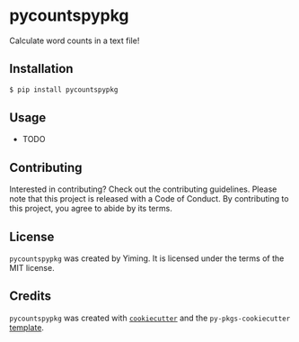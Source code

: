 # pycountspypkg

Calculate word counts in a text file!

## Installation

```bash
$ pip install pycountspypkg
```

## Usage

- TODO

## Contributing

Interested in contributing? Check out the contributing guidelines. Please note that this project is released with a Code of Conduct. By contributing to this project, you agree to abide by its terms.

## License

`pycountspypkg` was created by Yiming. It is licensed under the terms of the MIT license.

## Credits

`pycountspypkg` was created with [`cookiecutter`](https://cookiecutter.readthedocs.io/en/latest/) and the `py-pkgs-cookiecutter` [template](https://github.com/py-pkgs/py-pkgs-cookiecutter).
